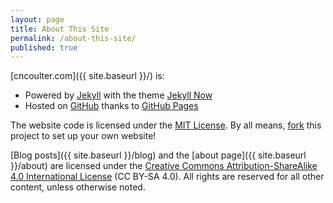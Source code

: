 ```yaml
---
layout: page
title: About This Site
permalink: /about-this-site/
published: true
---
```


[cncoulter.com]({{ site.baseurl }}/) is:

* Powered by [Jekyll](https://jekyllrb.com/) with the theme [Jekyll Now](http://www.jekyllnow.com/)
* Hosted on [GitHub](https://github.com/cncoulter/cncoulter.github.io) thanks to [GitHub Pages](https://pages.github.com/)

The website code is licensed under the [MIT License](https://choosealicense.com/licenses/mit/). By all means, [fork](https://guides.github.com/activities/forking/) this project to set up your own website!

[Blog posts]({{ site.baseurl }}/blog) and the [about page]({{ site.baseurl }}/about) are licensed under the <a rel="license" href="http://creativecommons.org/licenses/by-sa/4.0/">Creative Commons Attribution-ShareAlike 4.0 International License</a> (CC BY-SA 4.0). All rights are reserved for all other content, unless otherwise noted.

